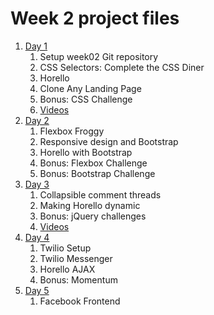 # Week 2 project files

1. [Day 1](day1/README.md)
    1. Setup week02 Git repository
    1. CSS Selectors: Complete the CSS Diner
    1. Horello
    1. Clone Any Landing Page
    1. Bonus: CSS Challenge
    1. [Videos](day1/Videos.md)
1. [Day 2](day2/README.md)
    1. Flexbox Froggy
    1. Responsive design and Bootstrap
    1. Horello with Bootstrap
    1. Bonus: Flexbox Challenge
    1. Bonus: Bootstrap Challenge
1. [Day 3](day3/README.md)
    1. Collapsible comment threads
    1. Making Horello dynamic
    1. Bonus: jQuery challenges
    1. [Videos](day3/Videos.md)
1. [Day 4](day4/README.md)
    1. Twilio Setup
    1. Twilio Messenger
    1. Horello AJAX
    1. Bonus: Momentum
1. [Day 5](day5/README.md)
    1. Facebook Frontend
